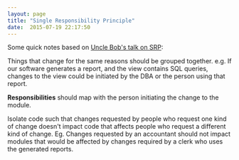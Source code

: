 ```yaml
---
layout: page
title: "Single Responsibility Principle"
date:  2015-07-19 22:17:50
---
```


Some quick notes based on
[Uncle Bob's talk on SRP](https://vimeo.com/43592685):

Things that change for the same reasons
should be grouped together.
e.g. If our software generates a report,
and the view contains SQL queries,
changes to the view could be initiated by
the DBA or the person using that report.

**Responsibilities** should map with
the person initiating the change to the module.

Isolate code such that
changes requested by people
who request one kind of change
doesn't impact code that affects
people who request
a different kind of change.
Eg. Changes requested by an accountant
should not impact modules
that would be affected by
changes required by a clerk
who uses the generated reports.

